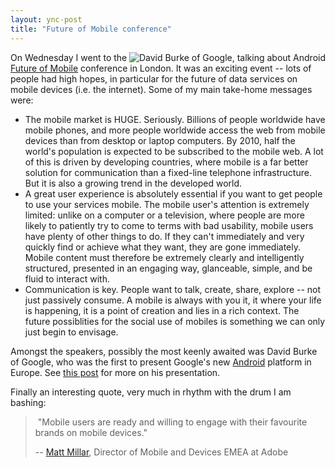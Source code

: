 ```yaml
---
layout: ync-post
title: "Future of Mobile conference"
---
```


<a href="/2007/11/davidburke.jpg" title="David Burke of Google, talking about Android">
  <img src="/2007/11/davidburke.jpg" alt="David Burke of Google, talking about Android" align="right" />
</a>

On Wednesday I went to the
[Future of Mobile](http://www.future-of-mobile.com/) conference in London. It was an exciting event
-- lots of people had high hopes, in particular for the future of data services on mobile devices
(i.e. the internet). Some of my main take-home messages were:

* The mobile market is HUGE. Seriously. Billions of people worldwide have mobile
phones, and more people worldwide access the web from mobile devices than from desktop or laptop
computers. By 2010, half the world's population is expected to be subscribed to the mobile web. A
lot of this is driven by developing countries, where mobile is a far better solution for
communication than a fixed-line telephone infrastructure. But it is also a growing trend in the
developed
world.
* A great user experience is absolutely essential if you want to get people to use
your services mobile. The mobile user's attention is extremely limited: unlike on a computer or a
television, where people are more likely to patiently try to come to terms with bad usability,
mobile users have plenty of other things to do. If they can't immediately and very quickly find or
achieve what they want, they are gone immediately. Mobile content must therefore be extremely
clearly and intelligently structured, presented in an engaging way, glanceable, simple, and be fluid
to interact
with.
* Communication is key. People want to talk, create, share, explore -- not just
passively consume. A mobile is always with you it, it where your life is happening, it is a point of
creation and lies in a rich context. The future possiblities for the social use of mobiles is
something we can only just begin to envisage.

Amongst the speakers, possibly the most
keenly awaited was David Burke of Google, who was the first to present Google's new
[Android](http://code.google.com/android/) platform in Europe. See
[this post](http://onandroid.com/2007/11/15/dave-burke-presents-at-future-of-mobile/) for more on
his presentation.

Finally an interesting quote, very much in rhythm with the drum I am
bashing:

> "Mobile users are ready and willing to engage with their favourite brands on mobile devices."
>
> -- [Matt Millar](http://www.future-of-mobile.com/speakers.html#MattMillar), Director of Mobile and
> Devices EMEA at Adobe
